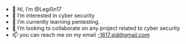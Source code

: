 - 👋 Hi, I’m @Legi0n17
- 👀 I’m interested in cyber security
- 🌱 I’m currently learning pentesting.
- 💞️ I’m looking to collaborate on any project related to cyber security 
- 📫 you can reach me on my email -1617.sid@gmail.com

<!---
Legi0n17/Legi0n17 is a ✨ special ✨ repository because its `README.md` (this file) appears on your GitHub profile.
You can click the Preview link to take a look at your changes.
--->
